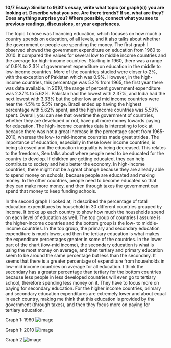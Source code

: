 **10/7 Essay: Similar to 9/30's essay, write what topic (or graph(s)) you are looking at. Describe what you see. Are there trends? If so, what are they? Does anything surprise you? Where possible, connect what you see to previous readings, discussions, or your experiences.**

The topic I chose was financing education, which focuses on how much a country spends on education, of all levels, and it also talks about whether the government or people are spending the money. The first graph I observed showed the government expenditure on education from 1960 to 2010. It compared the values for several low to middle income countries and the average for high-income countries. Starting in 1960, there was a range of 0.9% to 2.3% of government expenditure on education in the middle to low-income countries. More of the countries studied were closer to 2%, with the exception of Pakistan which was 0.9%. However, in the high-income countries, this percentage was 5.2% from 1965, the first year there was data available. In 2010, the range of percent government expenditure was 2.37% to 5.62%. Pakistan had the lowest with 2.37%, and India had the next lowest with 3.33% but the other low and mid income countries were near the 4.5% to 5.5% range. Brazil ended up having the highest percentage with 5.62% spent, and the high income countries was 5.59% spent. Overall, you can see that overtime the government of countries, whether they are developed or not, have put more money towards paying for education. The high-income countries data is interesting to look at because there was not a great increase in the percentage spent from 1965-2010, whereas the low- to mid-income countries made great strides. The importance of education, especially in these lower income countries, is being stressed and the education inequality is being decreased. This relates to the freedoms, Sen talks about where people need to be educated for the country to develop. If children are getting educated, they can help contribute to society and help better the economy. In high-income countries, there might not be a great change because they are already able to spend money on schools, because people are educated and making money. In the other countries, people need to become educated so that they can make more money, and then through taxes the government can spend that money to keep funding schools. 

In the second graph I looked at, it described the percentage of total education expenditures by household in 30 different countries grouped by income. It broke up each country to show how much the households spend on each level of education as well. The top group of countries I assume is the higher-income countries and the bottom group is the low- to middle-income countries. In the top group, the primary and secondary education expenditure is much lower, and then the tertiary education is what makes the expenditure percentages greater in some of the countries. In the lower part of the chart  (low-mid income), the secondary education is what is using the most money on average, and then tertiary and primary education seem to be around the same percentage but less than the secondary. It seems that there is a greater percentage of expenditure from households in low-mid income countries on average for all education. I think the secondary has a greater percentage than tertiary for the bottom countries because less people in less developed countries will even go to tertiary school, therefore spending less money on it. They have to focus more on paying for secondary education. For the higher income countries, primary and secondary education expenditures are extremely lower and about equal in each country, making me think that this education is provided by the government (through taxes), and then they focus more on paying for tertiary education. 

Graph 1: 1960
![image](https://user-images.githubusercontent.com/89928121/136402539-631d6d01-0abe-479b-ad53-cd322b4b1fa1.png)

Graph 1: 2010
![image](https://user-images.githubusercontent.com/89928121/136402585-cbaf6c70-b811-4c6d-903c-92d8d5761805.png)

Graph 2
![image](https://user-images.githubusercontent.com/89928121/136402619-31534ed6-ab02-43a0-a236-ae9a990c757d.png)
